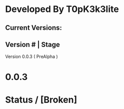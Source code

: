 # Developed By T0pK3k3lite 

 Current Versions:
 ---------------------------
   Version #  |   Stage     
 ---------------------------
 Version 0.0.3 ( PreAlpha )   








# 0.0.3 
# Status / [Broken]
